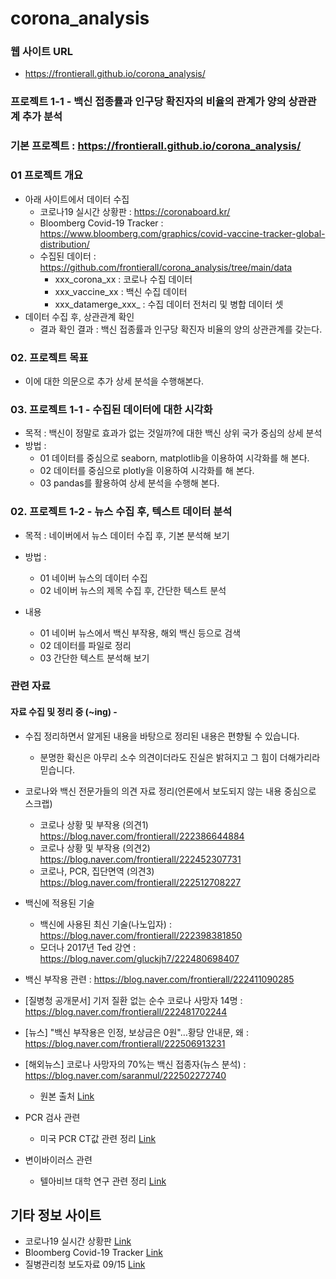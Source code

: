 # corona_analysis

### 웹 사이트 URL
 * https://frontierall.github.io/corona_analysis/


### 프로젝트 1-1 - 백신 접종률과 인구당 확진자의 비율의 관계가 양의 상관관계 추가 분석
### 기본 프로젝트 : https://frontierall.github.io/corona_analysis/

### 01 프로젝트 개요
 * 아래 사이트에서 데이터 수집
   * 코로나19 실시간 상황판 : https://coronaboard.kr/
   * Bloomberg Covid-19 Tracker : https://www.bloomberg.com/graphics/covid-vaccine-tracker-global-distribution/
   * 수집된 데이터 : https://github.com/frontierall/corona_analysis/tree/main/data
      * xxx_corona_xx : 코로나 수집 데이터
      * xxx_vaccine_xx : 백신 수집 데이터
      * xxx_datamerge_xxx_ : 수집 데이터 전처리 및 병합 데이터 셋 
 * 데이터 수집 후, 상관관계 확인
      * 결과 확인 결과 : 백신 접종률과 인구당 확진자 비율의 양의 상관관계를 갖는다.

### 02. 프로젝트 목표
 * 이에 대한 의문으로 추가 상세 분석을 수행해본다.

### 03. 프로젝트 1-1 - 수집된 데이터에 대한 시각화
 * 목적 : 백신이 정말로 효과가 없는 것일까?에 대한 백신 상위 국가 중심의 상세 분석
 * 방법 : 
   * 01 데이터를 중심으로 seaborn, matplotlib을 이용하여 시각화를 해 본다.
   * 02 데이터를 중심으로 plotly을 이용하여 시각화를 해 본다.
   * 03 pandas를 활용하여 상세 분석을 수행해 본다.

### 02. 프로젝트 1-2 - 뉴스 수집 후, 텍스트 데이터 분석
 * 목적 : 네이버에서 뉴스 데이터 수집 후, 기본 분석해 보기
 * 방법 : 
   * 01 네이버 뉴스의 데이터 수집
   * 02 네이버 뉴스의 제목 수집 후, 간단한 텍스트 분석

 * 내용
   * 01 네이버 뉴스에서 백신 부작용, 해외 백신 등으로 검색
   * 02 데이터를 파일로 정리
   * 03 간단한 텍스트 분석해 보기

### 관련 자료
#### 자료 수집 및 정리 중 (~ing) - 
  * 수집 정리하면서 알게된 내용을 바탕으로 정리된 내용은 편향될 수 있습니다.
    * 분명한 확신은 아무리 소수 의견이더라도 진실은 밝혀지고 그 힘이 더해가리라 믿습니다.
  * 코로나와 백신 전문가들의 의견 자료 정리(언론에서 보도되지 않는 내용 중심으로 스크랩)
    * 코로나 상황 및 부작용  (의견1) https://blog.naver.com/frontierall/222386644884
    * 코로나 상황 및 부작용 (의견2) https://blog.naver.com/frontierall/222452307731
    * 코로나, PCR, 집단면역 (의견3) https://blog.naver.com/frontierall/222512708227
  * 백신에 적용된 기술
    * 백신에 사용된 최신 기술(나노입자) : https://blog.naver.com/frontierall/222398381850
    * 모더나 2017년 Ted 강연 : https://blog.naver.com/gluckjh7/222480698407

  * 백신 부작용 관련 : https://blog.naver.com/frontierall/222411090285
  * [질병청 공개문서] 기저 질환 없는 순수 코로나 사망자 14명 : https://blog.naver.com/frontierall/222481702244
  * [뉴스] "백신 부작용은 인정, 보상금은 0원"…황당 안내문, 왜 : https://blog.naver.com/frontierall/222506913231
  * [해외뉴스] 코로나 사망자의 70%는 백신 접종자(뉴스 분석) : https://blog.naver.com/saranmul/222502272740
    * 원본 출처 [Link](https://theexpose.uk/2021/09/05/latest-phe-report-reveals-the-vaccinated-account-for-70-percent-of-covid-19-deaths-since-february/)
  * PCR 검사 관련
    * 미국 PCR CT값 관련 정리 [Link](https://blog.naver.com/frontierall/222359401609)
  * 변이바이러스 관련
    * 텔아비브 대학 연구 관련 정리 [Link](https://blog.naver.com/frontierall/222334106673)


## 기타 정보 사이트
 * 코로나19 실시간 상황판 [Link](https://coronaboard.kr/)
 * Bloomberg Covid-19 Tracker [Link](https://www.bloomberg.com/graphics/covid-vaccine-tracker-global-distribution/)
 * 질병관리청 보도자료 09/15 [Link](https://www.kdca.go.kr/board/board.es?mid=a20501010000&bid=0015&list_no=716965&cg_code=&act=view&nPage=1)








